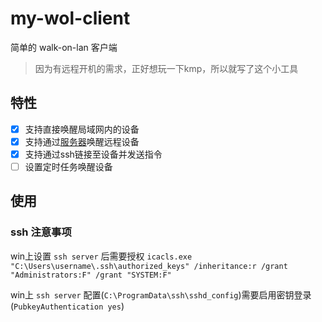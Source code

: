 # my-wol-client

简单的 walk-on-lan 客户端

> 因为有远程开机的需求，正好想玩一下kmp，所以就写了这个小工具

## 特性

- [x] 支持直接唤醒局域网内的设备
- [x] 支持通过[服务器](https://github.com/4o4E/my-wol-backend)唤醒远程设备
- [x] 支持通过ssh链接至设备并发送指令
- [ ] 设置定时任务唤醒设备

## 使用

### ssh 注意事项

win上设置 `ssh server` 后需要授权 `icacls.exe "C:\Users\username\.ssh\authorized_keys" /inheritance:r /grant "Administrators:F" /grant "SYSTEM:F"`

win上 `ssh server` 配置(`C:\ProgramData\ssh\sshd_config`)需要启用密钥登录(`PubkeyAuthentication yes`)